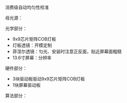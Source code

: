 消费级自动均匀性校准

母光源：

光学部分：

- 9x9芯片矩阵COB灯板
- 灯板透镜：开模定制
- 菲涅尔透镜：匀光、安装时注意正反面，贴近屏幕面粗糙
- 13.6寸屏幕：分辨率

硬件部分：

- 3块驱动板驱动9x9芯片矩阵COB灯板
- 1块屏幕驱动板

算法部分：

